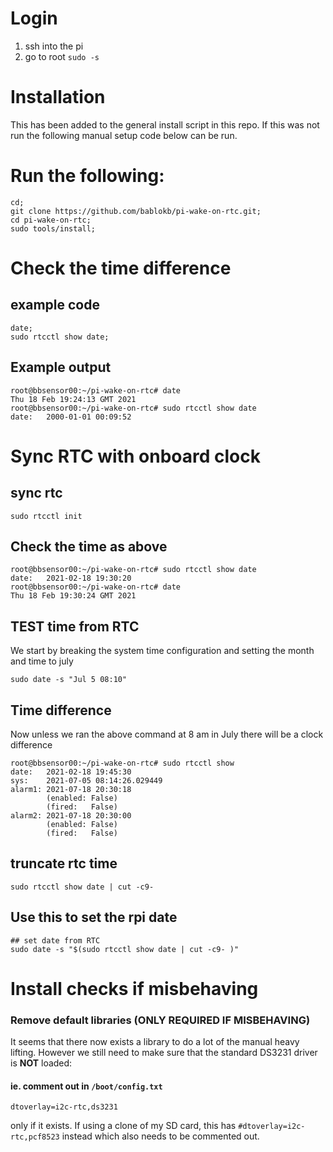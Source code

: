 # Login
1. ssh into the pi
2. go to root `sudo -s`

# Installation 

This has been added to the general install script in this repo. If this was not run the following manual setup code below can be run. 

# Run the following:
```
cd;
git clone https://github.com/bablokb/pi-wake-on-rtc.git;
cd pi-wake-on-rtc;
sudo tools/install;

```

# Check the time difference
## example code
```
date;
sudo rtcctl show date;
```
## Example output
```
root@bbsensor00:~/pi-wake-on-rtc# date
Thu 18 Feb 19:24:13 GMT 2021
root@bbsensor00:~/pi-wake-on-rtc# sudo rtcctl show date
date:   2000-01-01 00:09:52
```

# Sync RTC with onboard clock

## sync rtc

```
sudo rtcctl init
```
## Check the time as above
```
root@bbsensor00:~/pi-wake-on-rtc# sudo rtcctl show date
date:   2021-02-18 19:30:20
root@bbsensor00:~/pi-wake-on-rtc# date
Thu 18 Feb 19:30:24 GMT 2021
```




## TEST time from RTC
We start by breaking the system time configuration and setting the month and time to july 

```
sudo date -s "Jul 5 08:10"
```

## Time difference
Now unless we ran the above command at 8 am in July there will be a clock difference
```
root@bbsensor00:~/pi-wake-on-rtc# sudo rtcctl show
date:   2021-02-18 19:45:30
sys:    2021-07-05 08:14:26.029449
alarm1: 2021-07-18 20:30:18
        (enabled: False)
        (fired:   False)
alarm2: 2021-07-18 20:30:00
        (enabled: False)
        (fired:   False)
```

## truncate rtc time
```
sudo rtcctl show date | cut -c9- 
```

## Use this to set the rpi date
```
## set date from RTC
sudo date -s "$(sudo rtcctl show date | cut -c9- )"
```


















# Install checks if misbehaving

### Remove default libraries (ONLY REQUIRED IF MISBEHAVING)
It seems that there now exists a library to do a lot of the manual heavy lifting. 
However we still need to make sure that the standard DS3231 driver is **NOT** loaded: 

#### ie. comment out in `/boot/config.txt`
```
dtoverlay=i2c-rtc,ds3231
```
only if it exists. If using a clone of my SD card, this has `#dtoverlay=i2c-rtc,pcf8523` instead which also needs to be commented out. 

